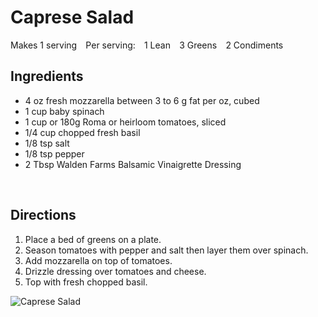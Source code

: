 # Caprese Salad

Makes 1 serving⠀
Per serving:⠀
1 Lean⠀
3 Greens⠀
2 Condiments⠀
⠀
## Ingredients
* 4 oz fresh mozzarella between 3 to 6 g fat per oz, cubed⠀
* 1 cup baby spinach⠀
* 1 cup or 180g Roma or heirloom tomatoes, sliced⠀
* 1/4 cup chopped fresh basil⠀
* 1/8 tsp salt⠀
* 1/8 tsp pepper⠀
* 2 Tbsp Walden Farms Balsamic Vinaigrette Dressing⠀

⠀
## Directions
1. Place a bed of greens on a plate. 
2. Season tomatoes with pepper and salt then layer them over spinach. 
3. Add mozzarella on top of tomatoes. 
4. Drizzle dressing over tomatoes and cheese.
5. Top with fresh chopped basil. 

![Caprese Salad](images/Caprese%20Salad.png)

